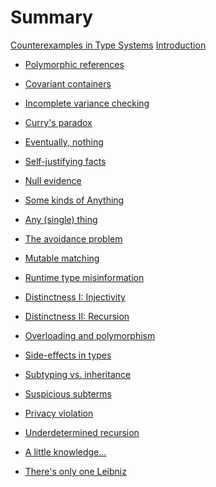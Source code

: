 # Summary

[Counterexamples in Type Systems](title.md)
[Introduction](intro.md)

<!-- These need sorting -->

  - [Polymorphic references]() <!--polymorphic-references.md-->
  - [Covariant containers](general-covariance.md)
  - [Incomplete variance checking](incomplete-variance.md)

  - [Curry's paradox]() <!--currys-paradox.md-->

  - [Eventually, nothing](eventually-nothing.md)
  - [Self-justifying facts](self-justification.md)
  - [Null evidence]() <!--null-evidence.md-->

  - [Some kinds of Anything](anythings.md)
  - [Any (single) thing](anything-once.md)

  - [The avoidance problem](avoidance.md)

  - [Mutable matching](mutable-matching.md)

  - [Runtime type misinformation](runtime-misinformation.md)

  - [Distinctness I: Injectivity](distinctness-injectivity.md)
  - [Distinctness II: Recursion](distinctness-recursion.md)

  - [Overloading and polymorphism](overloading-polymorphism.md)

  - [Side-effects in types](side-effect-types.md)

  - [Subtyping vs. inheritance](subtyping-vs-inheritance.md)

  - [Suspicious subterms](suspicious-subterms.md)

  - [Privacy violation](privacy-violation.md)

  - [Underdetermined recursion](underdetermined-recursion.md)

  - [A little knowledge...](little-knowledge.md)

  - [There's only one Leibniz](only-one-leibniz.md)

<!--

  - Large injective type constructors ((Set -> Set) -> Set)
    Anticlassical and unsound with impredicativity
    See Russel O'Connor's post:
    https://coq-club.inria.narkive.com/iDuSeltD/agda-with-the-excluded-middle-is-inconsistent
    and also:
    https://github.com/leanprover/lean/issues/654
    https://gist.github.com/leodemoura/0c88341bb585bf9a72e6
    https://github.com/idris-lang/Idris-dev/issues/3687
    https://lists.chalmers.se/pipermail/agda/2010/001530.html
    https://lists.chalmers.se/pipermail/agda/2010/001565.html
    https://lists.chalmers.se/pipermail/agda/2010/001526.html

  - Non-strictly positive types
    + impredicativity (COLOG'88 Coquand)
    "Example: Non strictly positive occurrence"
    https://coq.inria.fr/refman/language/core/inductive.html#correctness-rules
    
  - Type:Type and Girard's
    http://okmij.org/ftp/Haskell/impredicativity-bites.html
    Leo's OCaml impl.
    Hurken's?

  - Impredicative bounded quantification
    [2] Bounded quantification is undecidable, Pierce
    http://www.cis.upenn.edu/~bcpierce/papers/fsubpopl.ps
    (example by Ghelli on page 4)
    Example in Java?
    generics in C#/Java/Scala:
    https://www.microsoft.com/en-us/research/publication/on-decidability-of-nominal-subtyping-with-variance/
    https://arxiv.org/abs/1605.05274

  - Linking code compiled with different type-system options
    pull gasche's -rectypes example out of distinctness
    https://github.com/ocaml/ocaml/issues/7113#issuecomment-473054796 (safe-string)
    https://github.com/agda/agda/issues/2487 - cubical vs. K

  - Abstraction vs. global coherence
    Haskell example of optimisation level affecting outcome
    "orphan instances"
    https://stackoverflow.com/questions/34645745/can-i-magic-up-type-equality-from-a-functional-dependency
    https://web.archive.org/web/20071111130403/http://modula3.elegosoft.com/pm3/pkg/modula3/src/discussion/partialRev.html
    https://wiki.haskell.org/Orphan_instance

  - Type well-formedness:
    https://github.com/rust-lang/rust/issues/25860
    implicit conversions (subtyping) between types with different well-formedness constraints
    lets you conclude the well-formedness constraints from no evidence.
    similar to some interesection type bugs, I think
    

"Injective type families for Haskell", Eisenberg.
(ctrl-F "unsound")

Quotient types:
  - http://strictlypositive.org/Ripley.pdf, 2
  - https://lists.chalmers.se/pipermail/agda/2012/004052.html

Conor's ripley (embiggening definitional equality)
http://strictlypositive.org/Ripley.pdf
1. Codata
3. (0 -> A)

Large eliminations are bad:
p70 of TAPL2  (coquand 1986)

p88 of TAPL2 (effects)


Berardi's paradox and others in the coq stdlib

https://coq.inria.fr/cocorico/CoqTerminationDiscussion

"specialization" in rust:
https://aturon.github.io/blog/2017/07/08/lifetime-dispatch/

rust JoinGuard
https://github.com/rust-lang/rust/issues/24292

more rust:
https://github.com/rust-lang/rust/issues/26656

http://permalink.gmane.org/gmane.comp.lang.haskell.cafe/77116
http://lambda-the-ultimate.org/node/4031



GADTs and subtyping
An invariant case of a covariant definition allows constructing
a covariant array, hilarity ensues.
https://issues.scala-lang.org/browse/SI-6944
https://issues.scala-lang.org/browse/SI-7952
https://issues.scala-lang.org/browse/SI-8241

singleton elimination?
https://github.com/leanprover/lean/issues/654


Recursive type definitions can cause unsatisfiable constraint cycles.
I don't know whether this is specific to subtyping.
https://issues.scala-lang.org/browse/SI-9715


Something complicated here.
I think it's interaction between first-class/path-dependent types,
existentials, overloading, and subtyping.
https://issues.scala-lang.org/browse/SI-7278
https://issues.scala-lang.org/browse/SI-1557
https://groups.google.com/forum/#!topic/scala-language/vQYwywr0LL4/discussion (best explanation)

hack variance bug:
https://github.com/facebook/hhvm/issues/7216

This bug is a mix of variance-checking and scope-checking.
Types that don't escpe don't need variance-checking, but verify that they don't escape!
  https://github.com/scala/bug/issues/5060 
 


intersection types and effects
http://www.cs.cmu.edu/~fp/papers/icfp00.pdf
NB: mitchell's distributivity is unsound with effects

failure of normalization in impredicative type theory
with proof-irrelevant propositional equality
andreas abel and thierry coquand

recursive cows:
https://github.com/effect-handlers/effects-rosetta-stone/tree/master/examples/recursive-cow


wtf wtf wtf
https://github.com/lampepfl/dotty/issues/50
scroll for namin/tiark comments

I tink this is intersection types?
The existence of an intersection can imply that two types are compatible
but null / nonterminating evidence can fuck it up


mix of intersection-ish types and negation-as-failure distinctness
https://github.com/ocaml/ocaml/issues/7269

loads here:
https://github.com/lampepfl/dotty/search?q=unsound&type=Issues
https://github.com/facebook/hhvm/issues?q=is%3Aissue+author%3Aacrylic-origami+
https://youtrack.jetbrains.com/issues?q=looks%20like:%20KT-7972

https://youtrack.jetbrains.com/issue/KT-7972

girard1971.v

comments from jeremy:

2. I think another issue around that time was compilation in an
inconsistent context, e.g. accepting the following kinds of program:

      let foo : (int, string) eql -> unit =
       fun Refl -> 1 + "two"

but I don't have a reference to hand.  Relatedly, there's care taken
in the OCaml compiler not to lift assumptions about types (e.g. for
address typing) across matches, but again I don't know the history
offhand.

6. There's an unsound interaction between generative and applicative
functors as implemented in Moscow ML, involving a notion of generative
signatures:
    https://www.seas.upenn.edu/~sweirich/types/archive/1999-2003/msg01136.html

7.  I'm not sure about the explanation in "side-effects in types"
because (1) Russo's example doesn't involve side effects (2) OCaml
does allow type expressions that (look like they) can cause mutation,
such as F(X).t.  It seems that the issue isn't side effects, but types
that can depend on value-level computation.  (OCaml actually allows
these, too, but they have to be in generative functors, so that the
types produced each time the computation is run are considered
distinct.)

-->